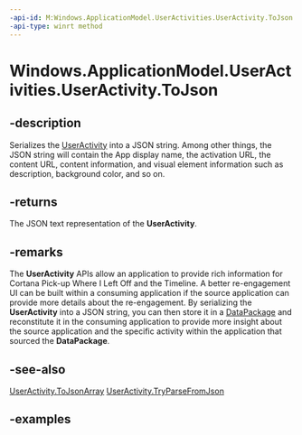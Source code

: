 ```yaml
---
-api-id: M:Windows.ApplicationModel.UserActivities.UserActivity.ToJson
-api-type: winrt method
---
```


<!-- Method syntax.
public string UserActivity.ToJson()
-->

# Windows.ApplicationModel.UserActivities.UserActivity.ToJson

## -description
Serializes the [UserActivity](useractivity.md) into a JSON string. Among other things, the JSON string will contain the App display name, the activation URL, the content URL, content information, and visual element information such as description, background color, and so on.

## -returns
The JSON text representation of the **UserActivity**.

## -remarks
The **UserActivity** APIs allow an application to provide rich information for Cortana Pick-up Where I Left Off and the Timeline. A better re-engagement UI can be built within a consuming  application if the source application can provide more details about the re-engagement. By serializing the **UserActivity** into a JSON string, you can then store it in a  [DataPackage](https://docs.microsoft.com/uwp/api/windows.applicationmodel.datatransfer.datapackage) and reconstitute it in the consuming application to provide more insight about the source application and the specific activity within the application that sourced the **DataPackage**.

## -see-also
[UserActivity.ToJsonArray](useractivity_tojsonarray_543935915.md)
[UserActivity.TryParseFromJson](useractivity_tryparsefromjson_986433327.md)

## -examples
